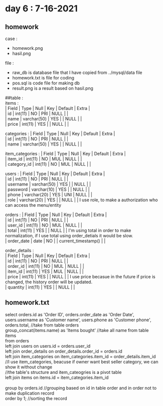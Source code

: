 # day 6 : 7-16-2021

## homework
case :
* homework.png
* hasil.png

file :
* raw_db is database file that I have copied from ../mysql/data file 
* homework.txt is file for coding
* pos.sql is code file for making db
* result.png is a result based on hasil.png

##table : <br/>
items : <br/>
| Field | Type        | Null | Key | Default | Extra | <br/>
| id    | int(11)     | NO   | PRI | NULL    |       | <br/>
| name  | varchar(50) | YES  |     | NULL    |       | <br/>
| price | int(11)     | YES  |     | NULL    |       | <br/>

categories :
| Field | Type        | Null | Key | Default | Extra | <br/>
| id    | int(11)     | NO   | PRI | NULL    |       | <br/>
| name  | varchar(50) | YES  |     | NULL    |       | <br/>

item_categories :
| Field       | Type    | Null | Key | Default | Extra | <br/>
| item_id     | int(11) | NO   | MUL | NULL    |       | <br/>
| category_id | int(11) | NO   | MUL | NULL    |       | <br/>

users :
| Field    | Type        | Null | Key | Default | Extra | <br/>
| id       | int(11)     | NO   | PRI | NULL    |       | <br/>
| username | varchar(50) | YES  |     | NULL    |       | <br/>
| password | varchar(10) | YES  |     | NULL    |       | <br/>
| phone    | varchar(20) | YES  | UNI | NULL    |       | <br/>
| role     | varchar(20) | YES  |     | NULL    |       | I use role, to make a authorization who can access the menu/entity

orders : 
| Field      | Type    | Null | Key | Default             | Extra | <br/>
| id         | int(11) | NO   | PRI | NULL                |       | <br/>
| user_id    | int(11) | NO   | MUL | NULL                |       | <br/>
| total      | int(11) | YES  |     | NULL                |       | I'm using total in order to make normalization, if I use total using order_detials it would be slow. <br/>
| order_date | date    | NO   |     | current_timestamp() |       | <br/>

order_details :  <br/>
| Field    | Type    | Null | Key | Default | Extra | <br/>
| id       | int(11) | NO   | PRI | NULL    |       | <br/>
| order_id | int(11) | NO   | MUL | NULL    |       | <br/>
| item_id  | int(11) | YES  | MUL | NULL    |       | <br/>
| price    | int(11) | YES  |     | NULL    |       | I use price becasue in the future if price is changed, the history order will be updated. <br/>
| quantity | int(11) | YES  |     | NULL    |       | <br/>

## homework.txt 
select orders.id as 'Order ID', orders.order_date as 'Order Date', users.username as 'Customer name', users.phone as 'Customer phone', <br/>
orders.total,  //take from table orders  <br/>
group_concat(items.name) as 'Items bought' //take all name from table items <br/>
from orders <br/>
left join users on users.id = orders.user_id <br/>
left join order_details on order_details.order_id = orders.id <br/> 
left join item_categories on item_categories.item_id = order_details.item_id //I use item_categories, beacuse if owner want best seller category, we can show it without change <br/> 
                                                                             //the table's structure and item_cateogries is a pivot table <br/>
left join items on items.id = item_categories.item_id <br/>                          
group by orders.id //grouping based on id in table order and in order not to make duplication record <br/>
order by 1; //sorting the record <br/>
